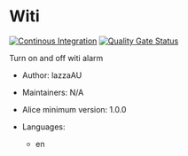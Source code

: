 # Witi

[![Continous Integration](https://gitlab.com/project-alice-assistant/skills/skill_Witi/badges/master/pipeline.svg)](https://gitlab.com/project-alice-assistant/skills/skill_Witi/pipelines/latest) [![Quality Gate Status](https://sonarcloud.io/api/project_badges/measure?project=project-alice-assistant_skill_Witi&metric=alert_status)](https://sonarcloud.io/dashboard?id=project-alice-assistant_skill_Witi)

Turn on and off witi alarm

- Author: lazzaAU
- Maintainers: N/A
- Alice minimum version: 1.0.0
- Languages:

  - en
